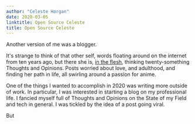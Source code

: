 ```yaml
---
author: "Celeste Horgan"
date: 2020-03-05
linktitle: Open Source Celeste
title: Open Source Celeste
---
```


Another version of me was a blogger.

It's strange to think of that other self, words floating around on the internet from ten years ago, but there she is, [in the flesh](https://bateszi.me/author/celeste/), thinking twenty-something Thoughts and Opinions. Posts worried about love, and adulthood, and finding her path in life, all swirling around a passion for anime.

One of the things I wanted to accomplish in 2020 was writing more outside of work. In particular, I was interested in starting a blog on my professional life. I fancied myself full of Thoughts and Opinions on the State of my Field and tech in general. I was tickled by the idea of a post going viral.

But 

